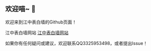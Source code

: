 ## 欢迎喵~ 👋

欢迎来到江中表白墙的Github页面！

江中表白墙网站 [江中表白墙网站](https://www.wjzxwall.top)

如果你有任何疑问或建议，欢迎联系QQ3325953498，或者提出Issue！

